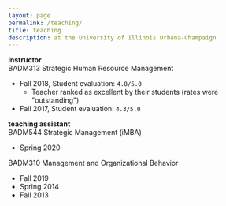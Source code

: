 ```yaml
---
layout: page
permalink: /teaching/
title: teaching
description: at the University of Illinois Urbana-Champaign
---
```


<strong>instructor</strong> <br/>
BADM313 Strategic Human Resource Management
- Fall 2018, Student evaluation: `4.8/5.0`  <br/>
  - Teacher ranked as excellent by their students (rates were "outstanding")
- Fall 2017, Student evaluation: `4.3/5.0`


<strong>teaching assistant</strong> <br/>
BADM544 Strategic Management (iMBA)
- Spring 2020

BADM310 Management and Organizational Behavior
- Fall 2019
- Spring 2014
- Fall 2013
